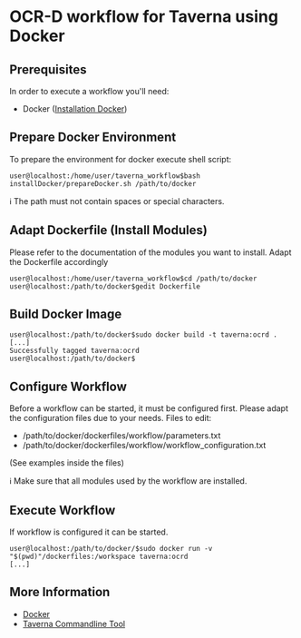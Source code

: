 # OCR-D workflow for Taverna using Docker

## Prerequisites

In order to execute a workflow you'll need:
- Docker ([Installation Docker](installDocker.md))

## Prepare Docker Environment
To prepare the environment for docker execute shell script:
```bash=bash
user@localhost:/home/user/taverna_workflow$bash installDocker/prepareDocker.sh /path/to/docker
```
:information_source: The path must not contain spaces or special characters.

## Adapt Dockerfile (Install Modules)
Please refer to the documentation of the modules you want to install.
Adapt the Dockerfile accordingly
```bash=bash
user@localhost:/home/user/taverna_workflow$cd /path/to/docker
user@localhost:/path/to/docker$gedit Dockerfile
```

## Build Docker Image
```bash=bash
user@localhost:/path/to/docker$sudo docker build -t taverna:ocrd .
[...]
Successfully tagged taverna:ocrd
user@localhost:/path/to/docker$
```

## Configure Workflow
Before a workflow can be started, it must be configured first.
Please adapt the configuration files due to your needs.
Files to edit:
* /path/to/docker/dockerfiles/workflow/parameters.txt
* /path/to/docker/dockerfiles/workflow/workflow_configuration.txt

(See examples inside the files)

:information_source: Make sure that all modules used by the workflow are installed.

## Execute Workflow
If workflow is configured it can be started.
```bash=bash
user@localhost:/path/to/docker/$sudo docker run -v "$(pwd)"/dockerfiles:/workspace taverna:ocrd
[...]
```

## More Information

* [Docker](https://www.docker.com/)
* [Taverna Commandline Tool](http://www.taverna.org.uk/download/command-line-tool/)

